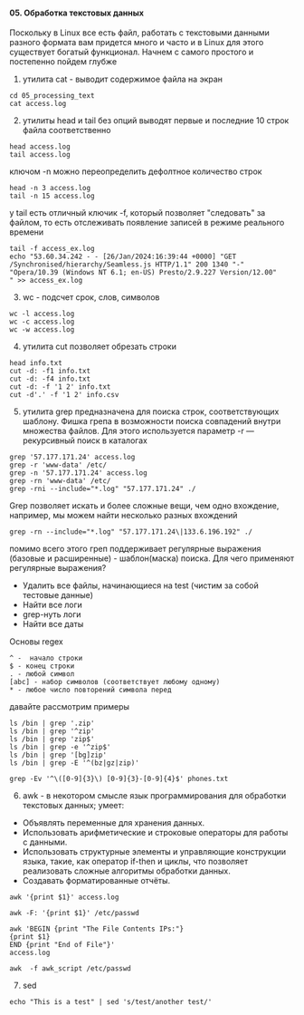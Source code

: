 #### 05. Обработка текстовых данных
Поскольку в Linux все есть файл, работать с текстовыми данными разного формата вам придется много и часто и в Linux для этого существует богатый функционал. Начнем с самого простого и постепенно пойдем глубже
1) утилита cat - выводит содержимое файла на экран
```
cd 05_processing_text
cat access.log
```
2) утилиты head и tail без опций выводят первые и последние 10 строк файла соответственно
```
head access.log
tail access.log
```
ключом -n можно переопределить дефолтное количество строк
```
head -n 3 access.log
tail -n 15 access.log
```
у tail есть отличный ключик -f, который позволяет "следовать" за файлом, то есть отслеживать появление записей в режиме реального времени
```
tail -f access_ex.log
echo "53.60.34.242 - - [26/Jan/2024:16:39:44 +0000] "GET /Synchronised/hierarchy/Seamless.js HTTP/1.1" 200 1340 "-" "Opera/10.39 (Windows NT 6.1; en-US) Presto/2.9.227 Version/12.00"
" >> access_ex.log
```
3) wc - подсчет срок, слов, символов
```
wc -l access.log
wc -c access.log
wc -w access.log
```
4) утилита cut позволяет обрезать строки
```
head info.txt
cut -d: -f1 info.txt
cut -d: -f4 info.txt
cut -d: -f '1 2' info.txt
cut -d'.' -f '1 2' info.csv
```
5) утилита grep предназначена для поиска строк, соответствующих шаблону. Фишка грепа в возможности поиска совпадений внутри множества файлов. Для этого используется параметр -r — рекурсивный поиск в каталогах
```
grep '57.177.171.24' access.log
grep -r 'www-data' /etc/
grep -n '57.177.171.24' access.log
grep -rn 'www-data' /etc/
grep -rni --include="*.log" "57.177.171.24" ./
```
Grep позволяет искать и более сложные вещи, чем одно вхождение, например, мы можем найти несколько разных вхождений
```
grep -rn --include="*.log" "57.177.171.24\|133.6.196.192" ./
```
помимо всего этого греп поддерживает регулярные выражения (базовые и расширенные) - шаблон(маска) поиска.
Для чего применяют регулярные выражения?
- Удалить все файлы, начинающиеся на test (чистим за собой тестовые данные)
- Найти все логи
- grep-нуть логи
- Найти все даты

Основы regex
```
^ -  начало строки
$ - конец строки
. - любой символ
[abc] - набор символов (соответствует любому одному)
* - любое число повторений символа перед
```
давайте рассмотрим примеры
```
ls /bin | grep '.zip'
ls /bin | grep '^zip'
ls /bin | grep 'zip$'
ls /bin | grep -e '^zip$'
ls /bin | grep '[bg]zip'
ls /bin | grep -E '^(bz|gz|zip)'

grep -Ev '^\([0-9]{3}\) [0-9]{3}-[0-9]{4}$' phones.txt
```
6) awk - в некотором смысле язык программирования для обработки текстовых данных; умеет:
- Объявлять переменные для хранения данных.
- Использовать арифметические и строковые операторы для работы с данными.
- Использовать структурные элементы и управляющие конструкции языка, такие, как оператор if-then и циклы, что позволяет реализовать сложные алгоритмы обработки данных.
- Создавать форматированные отчёты.
```
awk '{print $1}' access.log

awk -F: '{print $1}' /etc/passwd

awk 'BEGIN {print "The File Contents IPs:"}
{print $1}
END {print "End of File"}'
access.log

awk  -f awk_script /etc/passwd
```
7) sed
```
echo "This is a test" | sed 's/test/another test/'
```
